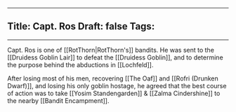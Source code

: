 
---
Title: Capt. Ros
Draft: false
Tags:
  - 
---

Capt. Ros is one of [[RotThorn|RotThorn's]] bandits. He was sent to the [[Druidess Goblin Lair]] to defeat the [[Druidess Goblin]], and to determine the purpose behind the abductions in [[Lochfeld]]. 

After losing most of his men, recovering [[The Oaf]] and [[Rofri (Drunken Dwarf)]], and losing his only goblin hostage, he agreed that the best course of action was to take [[Yosim Standengarden]] & [[Zalma Cindershine]] to the nearby [[Bandit Encampment]].